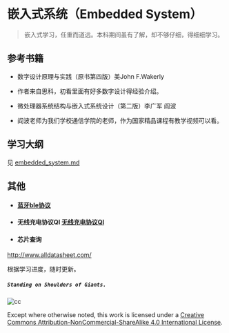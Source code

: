 # 嵌入式系统（Embedded System）
>嵌入式学习，任重而道远。本科期间虽有了解，却不够仔细，得细细学习。  

## 参考书籍

- 数字设计原理与实践（原书第四版）美John F.Wakerly
 - 作者来自思科，初看里面有好多数字设计得经验介绍。  

- 微处理器系统结构与嵌入式系统设计（第二版）李广军 阎波
 - 阎波老师为我们学校通信学院的老师，作为国家精品课程有教学视频可以看。

## 学习大纲
见  [embedded_system.md](embedded_system.md)



## 其他
- #### [蓝牙ble协议](study_ble.md)

- #### 无线充电协议QI [无线充电协议QI](study_qi.md)

- #### 芯片查询
http://www.alldatasheet.com/

根据学习进度，随时更新。

##### `Standing on Shoulders of Giants.`

![cc](https://i.creativecommons.org/l/by-nc-sa/4.0/88x31.png)

Except where otherwise noted, this work is licensed under a [Creative Commons Attribution-NonCommercial-ShareAlike 4.0 International License](http://creativecommons.org/licenses/by-nc-sa/4.0/).
